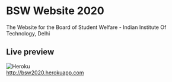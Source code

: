 # BSW Website 2020

The Website for the Board of Student Welfare - Indian Institute Of Technology, Delhi

## Live preview
![Heroku](http://heroku-badge.herokuapp.com/?app=bsw2020&root=index.php&style=flat&svg=1)\
<http://bsw2020.herokuapp.com>
